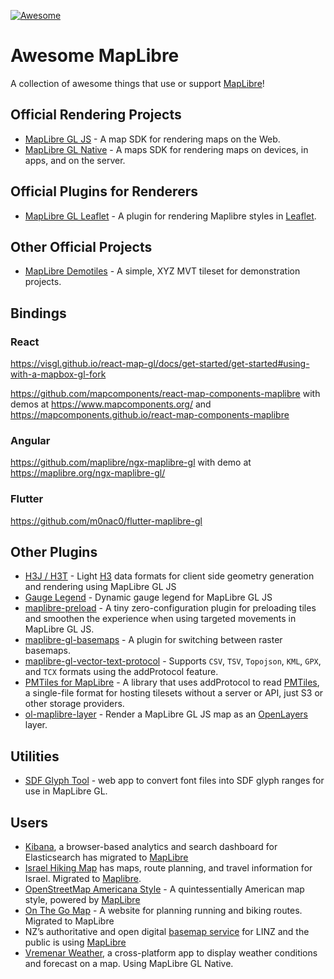 [![Awesome](https://awesome.re/badge.svg)](https://awesome.re)

# Awesome MapLibre

A collection of awesome things that use or support [MapLibre](https://maplibre.org)!

## Official Rendering Projects

- [MapLibre GL JS](https://github.com/maplibre/maplibre-gl-js) - A map SDK for rendering maps on the Web.
- [MapLibre GL Native](https://github.com/maplibre/maplibre-gl-native) - A maps SDK for rendering maps on devices, in apps, and on the server.

## Official Plugins for Renderers

- [MapLibre GL Leaflet](https://github.com/maplibre/maplibre-gl-leaflet) - A plugin for rendering Maplibre styles in [Leaflet](https://leafletjs.com).

## Other Official Projects
- [MapLibre Demotiles](https://github.com/maplibre/demotiles) - A simple, XYZ MVT tileset for demonstration projects.

## Bindings

### React

https://visgl.github.io/react-map-gl/docs/get-started/get-started#using-with-a-mapbox-gl-fork

https://github.com/mapcomponents/react-map-components-maplibre with demos at https://www.mapcomponents.org/ and https://mapcomponents.github.io/react-map-components-maplibre

### Angular

https://github.com/maplibre/ngx-maplibre-gl with demo at https://maplibre.org/ngx-maplibre-gl/

### Flutter

https://github.com/m0nac0/flutter-maplibre-gl

## Other Plugins

- [H3J / H3T](https://github.com/INSPIDE/h3j-h3t) - Light [H3](https://h3geo.org/) data formats for client side geometry generation and rendering using MapLibre GL JS
- [Gauge Legend](https://github.com/AbelVM/gauge_legend) - Dynamic gauge legend for MapLibre GL JS
- [maplibre-preload](https://github.com/AbelVM/maplibre-preload) - A tiny zero-configuration plugin for preloading tiles and smoothen the experience when using targeted movements in MapLibre GL JS.
- [maplibre-gl-basemaps](https://github.com/ka7eh/maplibre-gl-basemaps) - A plugin for switching between raster basemaps.
- [maplibre-gl-vector-text-protocol](https://github.com/jimmyrocks/maplibre-gl-vector-text-protocol) - Supports `CSV`, `TSV`, `Topojson`, `KML`, `GPX`, and `TCX` formats using the addProtocol feature.
- [PMTiles for MapLibre](https://github.com/protomaps/PMTiles/tree/master/js) - A library that uses addProtocol to read [PMTiles](https://github.com/protomaps/PMTiles), a single-file format for hosting tilesets without a server or API, just S3 or other storage providers.
- [ol-maplibre-layer](https://github.com/geoblocks/ol-maplibre-layer) - Render a MapLibre GL JS map as an [OpenLayers](https://openlayers.org/) layer.

## Utilities

- [SDF Glyph Tool](https://github.com/protomaps/sdf-glyph-tool) - web app to convert font files into SDF glyph ranges for use in MapLibre GL.

## Users

- [Kibana](https://github.com/elastic/kibana#kibana), a browser-based analytics and search dashboard for Elasticsearch has migrated to [MapLibre](https://github.com/elastic/kibana/issues/108742)
- [Israel Hiking Map](https://israelhiking.osm.org.il) has maps, route planning, and travel information for Israel. Migrated to [Maplibre](https://github.com/IsraelHikingMap/Site/issues/1532).
- [OpenStreetMap Americana Style](https://github.com/ZeLonewolf/openstreetmap-americana#openstreetmap-americana-style) - A quintessentially American map style, powered by [MapLibre](https://github.com/ZeLonewolf/openstreetmap-americana#technology-stack)
- [On The Go Map](https://onthegomap.com) - A website for planning running and biking routes. Migrated to MapLibre
- NZ’s authoritative and open digital [basemap service](https://github.com/linz/basemaps) for LINZ and the public is using [MapLibre](https://github.com/linz/basemaps/pull/1689)
- [Vremenar Weather](https://vremenar.tano.si), a cross-platform app to display weather conditions and forecast on a map. Using MapLibre GL Native.
